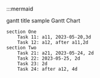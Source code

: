 :::mermaid

gantt
    title sample Gantt Chart

    section One
        Task 11: a11, 2023-05-20,3d
        Task 12: a12, after a11,2d
    section Two
        Task 21: a21, 2023-05-24, 2d
        Task 22: 2023-05-25, 2d
        Task 23: 2d
        Task 24: after a12, 4d
        
 
   

    
 
   

    